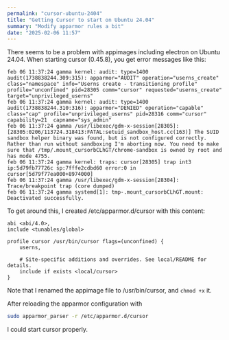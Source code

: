 ```yaml
---
permalink: "cursor-ubuntu-2404"
title: "Getting Cursor to start on Ubuntu 24.04"
summary: "Modify apparmor rules a bit"
date: "2025-02-06 11:57"
---
```


There seems to be a problem with appimages including electron on Ubuntu 24.04. When starting cursor (0.45.8),  you get error messages like this:

```
feb 06 11:37:24 gamma kernel: audit: type=1400 audit(1738838244.309:315): apparmor="AUDIT" operation="userns_create" class="namespace" info="Userns create - transitioning profile" profile="unconfined" pid=28305 comm="cursor" requested="userns_create" target="unprivileged_userns"
feb 06 11:37:24 gamma kernel: audit: type=1400 audit(1738838244.310:316): apparmor="DENIED" operation="capable" class="cap" profile="unprivileged_userns" pid=28316 comm="cursor" capability=21  capname="sys_admin"
feb 06 11:37:24 gamma /usr/libexec/gdm-x-session[28305]: [28305:0206/113724.318413:FATAL:setuid_sandbox_host.cc(163)] The SUID sandbox helper binary was found, but is not configured correctly. Rather than run without sandboxing I'm aborting now. You need to make sure that /tmp/.mount_cursorbCLhGT/chrome-sandbox is owned by root and has mode 4755.
feb 06 11:37:24 gamma kernel: traps: cursor[28305] trap int3 ip:5d79fb77726c sp:7fffe2cdbd60 error:0 in cursor[5d79f77ea000+8974000]
feb 06 11:37:24 gamma /usr/libexec/gdm-x-session[28304]: Trace/breakpoint trap (core dumped)
feb 06 11:37:24 gamma systemd[1]: tmp-.mount_cursorbCLhGT.mount: Deactivated successfully.
```

To get around this, I created /etc/apparmor.d/cursor with this content:

```
abi <abi/4.0>,
include <tunables/global>

profile cursor /usr/bin/cursor flags=(unconfined) {
    userns,

    # Site-specific additions and overrides. See local/README for details.
    include if exists <local/cursor>
}
``` 

Note that I renamed the appimage file to /usr/bin/cursor, and `chmod +x` it.

After reloading the apparmor configuration with

```sh
sudo apparmor_parser -r /etc/apparmor.d/cursor
```

I could start cursor properly.
